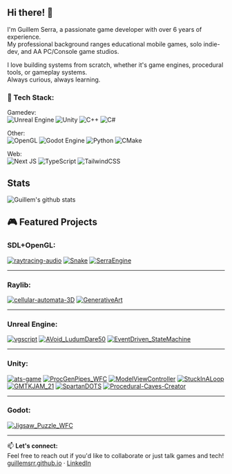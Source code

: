 ## Hi there! 👋

I'm Guillem Serra, a passionate game developer with over 6 years of experience.  
My professional background ranges educational mobile games, solo indie-dev, and AA PC/Console game studios.  

I love building systems from scratch, whether it's game engines, procedural tools, or gameplay systems.  
Always curious, always learning.  

### 🧰 Tech Stack:
Gamedev:  
![Unreal Engine](https://img.shields.io/badge/Unreal_Engine-%2320232a.svg?style=for-the-badge&logo=unreal-engine)
![Unity](https://img.shields.io/badge/Unity-%2320232a.svg?style=for-the-badge&logo=unity)
![C++](https://img.shields.io/badge/C++-%2320232a.svg?style=for-the-badge&logo=c%2B%2B)
![C#](https://img.shields.io/badge/C%23-%2320232a.svg?style=for-the-badge&logo=csharp)  

Other:  
![OpenGL](https://img.shields.io/badge/OpenGL-%2320232a.svg?style=for-the-badge&logo=openGL)
![Godot Engine](https://img.shields.io/badge/GODOT-%2320232a.svg?style=for-the-badge&logo=godot-engine)
![Python](https://img.shields.io/badge/Python-%2320232a.svg?style=for-the-badge&logo=python)
![CMake](https://img.shields.io/badge/CMake-%2320232a.svg?style=for-the-badge&logo=cmake&logoColor=white)  

Web:  
![Next JS](https://img.shields.io/badge/Next-black?style=for-the-badge&logo=next.js&logoColor=white)
![TypeScript](https://img.shields.io/badge/TypeScript-%2320232a.svg?style=for-the-badge&logo=typescript)
![TailwindCSS](https://img.shields.io/badge/tailwindcss-%2320232a.svg?style=for-the-badge&logo=tailwind-css&logoColor=white)  


## Stats
![Guillem's github stats](https://github-readme-stats.vercel.app/api?username=guillemsrr&show_icons=true&hide_border=true&theme=dark)
<!-- ![Top Langs](https://github-readme-stats.vercel.app/api/top-langs/?username=guillemsrr&layout=compact&theme=dark&hide_border=true) -->

<!--
[![trophy](https://github-profile-trophy.vercel.app/?username=guillemsrr&theme=onedark)](https://github.com/gkhan205/github-profile-trophy)
-->

## 🎮 Featured Projects

### SDL+OpenGL: 
[![raytracing-audio](https://github-readme-stats.vercel.app/api/pin/?username=guillemsrr&repo=raytracing-audio&theme=dark)](https://github.com/guillemsrr/raytracing-audio)
[![Snake](https://github-readme-stats.vercel.app/api/pin/?username=guillemsrr&repo=snake-pathfinding&theme=dark)](https://github.com/guillemsrr/snake-pathfinding)
[![SerraEngine](https://github-readme-stats.vercel.app/api/pin/?username=guillemsrr&repo=SerraEngine&theme=dark)](https://github.com/guillemsrr/SerraEngine)

---
### Raylib:
[![cellular-automata-3D](https://github-readme-stats.vercel.app/api/pin/?username=guillemsrr&repo=cellular-automata-3D&theme=dark)](https://github.com/guillemsrr/cellular-automata-3D)
[![GenerativeArt](https://github-readme-stats.vercel.app/api/pin/?username=guillemsrr&repo=GenerativeArt&theme=dark)](https://github.com/guillemsrr/GenerativeArt)

---
### Unreal Engine:
[![vgscript](https://github-readme-stats.vercel.app/api/pin/?username=guillemsrr&repo=vgscript&theme=dark)](https://github.com/guillemsrr/vgscript)
[![AVoid_LudumDare50](https://github-readme-stats.vercel.app/api/pin/?username=guillemsrr&repo=AVoid_LudumDare50&theme=dark)](https://github.com/guillemsrr/AVoid_LudumDare50)
[![EventDriven_StateMachine](https://github-readme-stats.vercel.app/api/pin/?username=guillemsrr&repo=EventDriven_StateMachine&theme=dark)](https://github.com/guillemsrr/EventDriven_StateMachine)

---
### Unity:
[![ats-game](https://github-readme-stats.vercel.app/api/pin/?username=guillemsrr&repo=ats-game&theme=dark)](https://github.com/guillemsrr/ats-game)
[![ProcGenPipes_WFC](https://github-readme-stats.vercel.app/api/pin/?username=guillemsrr&repo=ProcGenPipes_WFC&theme=dark)](https://github.com/guillemsrr/ProcGenPipes_WFC)
[![ModelViewController](https://github-readme-stats.vercel.app/api/pin/?username=guillemsrr&repo=ModelViewController&theme=dark)](https://github.com/guillemsrr/ModelViewController)
[![StuckInALoop](https://github-readme-stats.vercel.app/api/pin/?username=guillemsrr&repo=StuckInALoop&theme=dark)](https://github.com/guillemsrr/StuckInALoop)
[![GMTKJAM_21](https://github-readme-stats.vercel.app/api/pin/?username=guillemsrr&repo=GMTKJAM_21&theme=dark)](https://github.com/guillemsrr/GMTKJAM_21)
[![SpartanDOTS](https://github-readme-stats.vercel.app/api/pin/?username=guillemsrr&repo=SpartanDOTS&theme=dark)](https://github.com/guillemsrr/SpartanDOTS)
[![Procedural-Caves-Creator](https://github-readme-stats.vercel.app/api/pin/?username=guillemsrr&repo=Procedural-Caves-Creator&theme=dark)](https://github.com/guillemsrr/Procedural-Caves-Creator)

---
### Godot:
[![Jigsaw_Puzzle_WFC](https://github-readme-stats.vercel.app/api/pin/?username=guillemsrr&repo=Jigsaw_Puzzle_WFC&theme=dark)](https://github.com/guillemsrr/Jigsaw_Puzzle_WFC)

---

📫 **Let's connect:**  
Feel free to reach out if you'd like to collaborate or just talk games and tech!  
[guillemsrr.github.io](https://guillemsrr.github.io) · [LinkedIn](https://www.linkedin.com/in/guillemserralorenz/)


<!--
[![Linkedin: Ghazi](https://img.shields.io/badge/-Ghazi-blue?style=flat-square&logo=Linkedin&logoColor=white&link=https://www.linkedin.com/in/ghazi-khan/)](https://www.linkedin.com/in/ghazi-khan/)
[![GitHub Ghazi](https://img.shields.io/github/followers/gkhan205?label=follow&style=social)](https://github.com/gkhan205)
[![Portfolio](https://img.shields.io/github/followers/gkhan205?label=follow&style=social)]([https://github.com/gkhan205](https://guillemsrr.github.io/))
[![C++](https://img.shields.io/badge/C++-20-blue.svg)](https://en.cppreference.com/w/cpp/20)

 ![YouTube Channel Subscribers](https://img.shields.io/youtube/channel/subscribers/UCio7gIFilw6wsgbTZAVOBrg?style=social)
![YouTube Channel Views](https://img.shields.io/youtube/channel/views/UCio7gIFilw6wsgbTZAVOBrg?style=social)
![Twitter Follow](https://img.shields.io/twitter/follow/ghazikhan205?style=social)
-->

<!--
**guillemsrr/guillemsrr** is a ✨ _special_ ✨ repository because its `README.md` (this file) appears on your GitHub profile.

Here are some ideas to get you started:

- 🔭 I’m currently working as **Principal Software Engineer @ MarketCast**
- 🌱 I’m currently learning **Generative AI**
- 👯 I’m looking to collaborate on open source/commercial projects
- 🤔 I’m looking for help with digital marketing to drive traffic to my blog
- 💬 Ask me about **Web Development**
- 📫 How to reach me:
  **[LinkedIn](https://www.linkedin.com/in/ghazi-khan/), [Twitter](https://twitter.com/ghazikhan205), [Instagram](https://instagram.com/codewithghazi)**
-->
